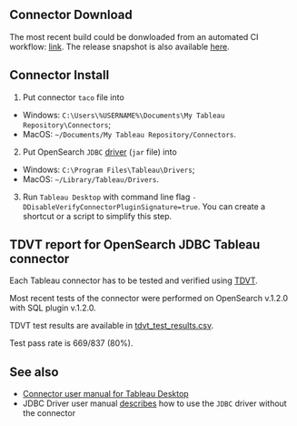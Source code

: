 ## Connector Download

The most recent build could be donwloaded from an automated CI workflow: [link](https://github.com/opensearch-project/sql/actions/workflows/bi-connectors.yml).
The release snapshot is also available [here](opensearch_sql_jdbc.taco).

## Connector Install

1. Put connector `taco` file into
  * Windows: `C:\Users\%USERNAME%\Documents\My Tableau Repository\Connectors`;
  * MacOS: `~/Documents/My Tableau Repository/Connectors`.
2. Put OpenSearch `JDBC` [driver](../../sql-jdbc/README.md) (`jar` file) into
  * Windows: `C:\Program Files\Tableau\Drivers`;
  * MacOS: `~/Library/Tableau/Drivers`.
3. Run `Tableau Desktop` with command line flag `-DDisableVerifyConnectorPluginSignature=true`. You can create a shortcut or a script to simplify this step.

## TDVT report for OpenSearch JDBC Tableau connector

Each Tableau connector has to be tested and verified using [TDVT](https://tableau.github.io/connector-plugin-sdk/docs/tdvt).

Most recent tests of the connector were performed on OpenSearch v.1.2.0 with SQL plugin v.1.2.0.

TDVT test results are available in [tdvt_test_results.csv](tdvt_test_results.csv).

Test pass rate is 669/837 (80%).

## See also

* [Connector user manual for Tableau Desktop](tableau_support.md)
* JDBC Driver user manual [describes](../../sql-jdbc/docs/tableau.md) how to use the `JDBC` driver without the connector